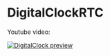 # DigitalClockRTC

Youtube video:

[![DigitalClock preview](http://img.youtube.com/vi/sIwQA44Ctxc/0.jpg)](https://www.youtube.com/watch?v=sIwQA44Ctxc "Demo of DigitalClock with RTC")
